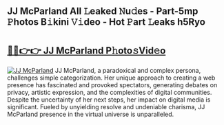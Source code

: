 ## JJ McParland All 𝙻eaked 𝙽u𝚍es - Part-5mp 𝙿hotos B𝚒kini 𝚅𝚒deo - Hot 𝙿art 𝙻eaks h5Ryo

# <h2><a href="http://ld2j00w.urlbe.top/?page=JJ+McParland">🔗🔗👉👉 JJ McParland P𝚑oto𝚜Vid𝚎o</a></h2>

[![JJ McParland](https://i.imgur.com/eBuTRDB.gif)](http://ld2j00w.urlbe.top/?page=JJ+McParland)
JJ McParland, a paradoxical and complex persona, challenges simple categorization. Her unique approach to creating a web presence has fascinated and provoked spectators, generating debates on privacy, artistic expression, and the complexities of digital communities. Despite the uncertainty of her next steps, her impact on digital media is significant. Fueled by unyielding resolve and undeniable charisma, JJ McParland presence in the virtual universe is unparalleled.
